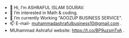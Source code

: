 - 👋 Hi, I’m ASHRAFUL ISLAM SOURAV.
- 👀 I’m interested in Math & coding.
- 🌱 I’m currently Working "AOOZUP BUSINESS SERVICE".
- 📫 E-mail- muhammadashrafulbusiness10@gmail.com .
- MUhammad Ashraful website: https://t.co/BP9uzsmTvA .

<!---
ASHRAFUL-QU10/ASHRAFUL-QU10 is a ✨ special ✨ repository because its `README.md` (this file) appears on your GitHub profile.
You can click the Preview link to take a look at your changes.
--->
